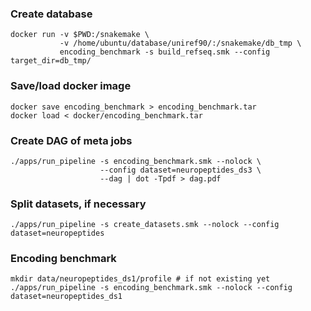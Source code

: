 ### Create database

```shell script
docker run -v $PWD:/snakemake \  
           -v /home/ubuntu/database/uniref90/:/snakemake/db_tmp \
           encoding_benchmark -s build_refseq.smk --config target_dir=db_tmp/  
```

### Save/load docker image

```shell script
docker save encoding_benchmark > encoding_benchmark.tar
docker load < docker/encoding_benchmark.tar
```

### Create DAG of meta jobs

```shell script
./apps/run_pipeline -s encoding_benchmark.smk --nolock \ 
                    --config dataset=neuropeptides_ds3 \ 
                    --dag | dot -Tpdf > dag.pdf
```

### Split datasets, if necessary

```shell script
./apps/run_pipeline -s create_datasets.smk --nolock --config dataset=neuropeptides
```

### Encoding benchmark

```shell script
mkdir data/neuropeptides_ds1/profile # if not existing yet
./apps/run_pipeline -s encoding_benchmark.smk --nolock --config dataset=neuropeptides_ds1
```
